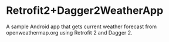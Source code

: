# Retrofit2+Dagger2WeatherApp
A sample Android app that gets current weather forecast from openweathermap.org using Retrofit 2 and Dagger 2.
